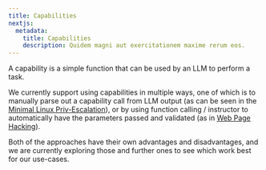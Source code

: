 ```yaml
---
title: Capabilities
nextjs:
  metadata:
    title: Capabilities
    description: Quidem magni aut exercitationem maxime rerum eos.
---
```


A capability is a simple function that can be used by an LLM to perform a task.

We currently support using capabilities in multiple ways, one of which is to manually parse out a capability call from LLM output
(as can be seen in the [Minimal Linux Priv-Escalation](/usecases/minimal/minimal.py)), or by using function calling / instructor
to automatically have the parameters passed and validated (as in [Web Page Hacking](/usecases/web/simple.py)).

Both of the approaches have their own advantages and disadvantages, and we are currently exploring those and further ones to see
which work best for our use-cases.